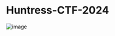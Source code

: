 # Huntress-CTF-2024
![image](https://github.com/user-attachments/assets/6e633153-4544-4d28-a57c-bc707e9b052c)
